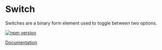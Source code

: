 # Switch

Switches are a binary form element used to toggle between two options.

[![npm version](https://img.shields.io/npm/v/%40vrembem%2Fswitch.svg)](https://www.npmjs.com/package/%40vrembem%2Fswitch)

[Documentation](https://vrembem.com/packages/switch)

